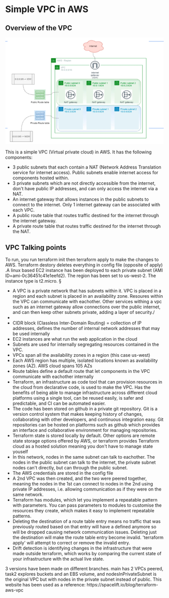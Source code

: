 <h1>Simple VPC in AWS</h1>

<h2> Overview of the VPC</h2>

![Image of VPC diagram](vpc_diagram.png)

<p>This is a simple VPC (Virtual private cloud) in AWS. It has the following components:
<ul>
<li>3 public subnets that each contain a NAT (Network Address Translation service for internet access). Public subnets enable internet access for components hosted within.</li>
<li>3 private subnets which are not directly accessible from the internet, don't have public IP addresses, and can only access the internet via a NAT. </li>
<li>An internet gateway that allows instances in the public subnets to connect to the internet. Only 1 internet gateway can be associated with each VPC.</li>
<li>A public route table that routes traffic destined for the internet through the internet gateway.</li>
<li>A private route table that routes traffic destined for the internet through the NAT.</li>
</ul>

<h2>VPC Talking points</h2>
To run, you run terraform init then terraform apply to make the changes to AWS. Terraform destory deletes everything in config file (opposite of apply)
.A linux based EC2 instance has been deployed to each private subnet (AMI ID=ami-0c36451c41e1eefd2). The region has been set to us-west-2. The instance type is t2.micro. §
<ul>
<li>A VPC is a private network that has subnets within it. VPC is placed in a region and each subnet is placed in an availability zone. Resoures within the VPC can communicate with eachother. Other services withing a vpc such as an internet gateway allow connections over the public internet, and can then keep other subnets private, adding a layer of security./<li>
<li>CIDR block (Classless Inter-Domain Routing) = collection of IP addresses, defines the number of internal network addresses that may be used internally</li>
<li>EC2 instances are what run the web application in the cloud</li>
<li>Subnets are used for internally segregating resources contained in the VPC.</li>
<li>VPCs span all the availability zones in a region (this case us-west)</li>
<li>Each AWS region has multiple, isolated locations known as availability zones (AZ). AWS cloud spans 105 AZs</li>
<li>Route tables define a default route that let components in the VPC communicate with eachother internally</li>
<li>Terraform, an infrastructure as code tool that can provision resources in the cloud from declarative code, is used to make the VPC. Has the benefits of being able to manage infrastructure across different cloud platforms using a single tool, can be reused easily, is safer and predictable, and CI can be automated easier. </li>
<li>The code has been stored on github in a private git repository. Git is a version control system that makes keeping history of changes, collaborating with other developers, and continuous integration easy. Git repositories can be hosted on platforms such as github which provides an interface and collaborative environment for managing repositories.</li>
<li>Terraform state is stored locally by default. Other options are remote state storage options offered by AWS, or terraform provides Terraform cloud as a hosted solution meaning you don't have to manage state youself</li>
<li>In this network, nodes in the same subnet can talk to eachother. The nodes in the public subnet can talk to the internet, the private subnet nodes can't directly, but can through the public subnet.</li>
<li>The AWS credentials are stored in the config file</li>
<li>A 2nd VPC was then created, and the two were peered together, meaning the nodes in the 1st can connect to nodes in the 2nd using private IP addresses, i.e. allowing communication as if they were on the same network. </li>
<li>Terraform has modules, which let you implement a repeatable pattern with parameters. You can pass parameters to modules to customise the resources they create, which makes it easy to implement repeatable patterns.</li>
<li>Deleting the destination of a route table entry means no traffic that was previously routed based on that entry will have a defined anymore so will be dropped causing network communication issues. Deleting just the destination will make the route table entry become invalid. 'terraform apply' will attempt to correct or remove the invalid entry.</li>
<li>Drift detection is identifying changes in the infrastructure that were made outside terraform, which works by comparing the current state of your infrastructure with the actual live state.</li>
</ul>
3 versions have been made on different branches. main has 2 VPCs peered, task2 explores buckets and an EBS volume, and nodesInPrivateSubnet is the original VPC but with nodes in the private subnet instead of public.
This website has been used as a reference: https://spacelift.io/blog/terraform-aws-vpc